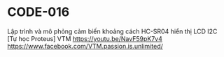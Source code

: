 # CODE-016
Lập trình và mô phỏng cảm biến khoảng cách HC-SR04 hiển thị LCD I2C [Tự học Proteus] VTM
https://youtu.be/NavF59pK7v4
https://www.facebook.com/VTM.passion.is.unlimited/
